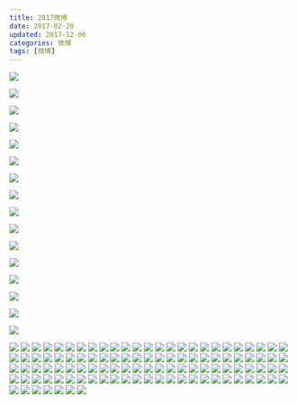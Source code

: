 ```yaml
---
title: 2017微博
date: 2017-02-20
updated: 2017-12-06
categories: 微博
tags: [微博]
---
```


![](https://raw.githubusercontent.com/rhenginium/image/main/20210505131505.png)

![](https://raw.githubusercontent.com/rhenginium/image/main/20210505131531.png)

![](https://raw.githubusercontent.com/rhenginium/image/main/20210505131649.png)

![](https://raw.githubusercontent.com/rhenginium/image/main/20210505131708.png)

![](https://raw.githubusercontent.com/rhenginium/image/main/20210505131818.png)

![](https://raw.githubusercontent.com/rhenginium/image/main/20210505131843.png)

![](https://raw.githubusercontent.com/rhenginium/image/main/20210505132001.png)

![](https://raw.githubusercontent.com/rhenginium/image/main/20210505132036.png)

![](https://raw.githubusercontent.com/rhenginium/image/main/20210505132115.png)

![](https://raw.githubusercontent.com/rhenginium/image/main/20210505132135.png)

![](https://raw.githubusercontent.com/rhenginium/image/main/20210505132241.png)

![](https://raw.githubusercontent.com/rhenginium/image/main/20210505132334.png)

![](https://raw.githubusercontent.com/rhenginium/image/main/20210505132401.png)

![](https://raw.githubusercontent.com/rhenginium/image/main/20210505132457.png)

![](https://raw.githubusercontent.com/rhenginium/image/main/20210505132616.png)

![](https://raw.githubusercontent.com/rhenginium/image/main/20210505132800.png)

![](https://raw.githubusercontent.com/rhenginium/image/main/6d61919bgy1fm6ymxehdlj22io1w0e86.jpg)
![](https://raw.githubusercontent.com/rhenginium/image/main/6d61919bgy1fm6ynglvfkj22c0340b2b.jpg)
![](https://raw.githubusercontent.com/rhenginium/image/main/6d61919bgy1fm6yn6tsydj22c03401kz.jpg)
![](https://raw.githubusercontent.com/rhenginium/image/main/6d61919bgy1fm6ylwye9zj22c0340qv5.jpg)
![](https://raw.githubusercontent.com/rhenginium/image/main/6d61919bgy1fm6ylmz5bhj23402c07wj.jpg)
![](https://raw.githubusercontent.com/rhenginium/image/main/6d61919bgy1fm6yld2gh0j23402c04qp.jpg)
![](https://raw.githubusercontent.com/rhenginium/image/main/6d61919bgy1fm6ykw1qpdj22c0340qtt.jpg)
![](https://raw.githubusercontent.com/rhenginium/image/main/6d61919bgy1fm6yl4tl48j23402c0u0x.jpg)
![](https://raw.githubusercontent.com/rhenginium/image/main/6d61919bly1fm151kj3fcj22c0340b2a.jpg)
![](https://raw.githubusercontent.com/rhenginium/image/main/6d61919bly1fm1508lwnbj22c0340npd.jpg)
![](https://raw.githubusercontent.com/rhenginium/image/main/6d61919bly1fm1518jxihj22c0340hdu.jpg)
![](https://raw.githubusercontent.com/rhenginium/image/main/6d61919bly1fm151eejmfj23402c01ky.jpg)
![](https://raw.githubusercontent.com/rhenginium/image/main/6d61919bly1fm1512b6bdj23402c04qq.jpg)
![](https://raw.githubusercontent.com/rhenginium/image/main/6d61919bly1fm150vxvx5j22c0340b29.jpg)
![](https://raw.githubusercontent.com/rhenginium/image/main/6d61919bly1fm150lvzj6j23402c0x6p.jpg)
![](https://raw.githubusercontent.com/rhenginium/image/main/6d61919bly1fm150r4vfij22c0340hdu.jpg)
![](https://raw.githubusercontent.com/rhenginium/image/main/6d61919bly1fm150fvv5uj22c03404qq.jpg)
![](https://raw.githubusercontent.com/rhenginium/image/main/6d61919bly1flqobf79rkj213z0qotci.jpg)
![](https://raw.githubusercontent.com/rhenginium/image/main/6d61919bly1flqobexmf4j20np0zkn07.jpg)
![](https://raw.githubusercontent.com/rhenginium/image/main/6d61919bly1flqobei4c5j213z0qo789.jpg)
![](https://raw.githubusercontent.com/rhenginium/image/main/6d61919bly1flqobdzkq3j20zk0npadg.jpg)
![](https://raw.githubusercontent.com/rhenginium/image/main/6d61919bly1flqobcwkuxj23vc2kwb2e.jpg)
![](https://raw.githubusercontent.com/rhenginium/image/main/6d61919bly1flqobdojdfj20np0zkae1.jpg)
![](https://raw.githubusercontent.com/rhenginium/image/main/6d61919bly1flqo8h93olj213z0qo42h.jpg)
![](https://raw.githubusercontent.com/rhenginium/image/main/6d61919bly1flqo8h208hj20zk0npdiy.jpg)
![](https://raw.githubusercontent.com/rhenginium/image/main/6d61919bly1flqo7443qoj213z0qowie.jpg)
![](https://raw.githubusercontent.com/rhenginium/image/main/6d61919bly1flirhw6qqpj20np0zkq6n.jpg)
![](https://raw.githubusercontent.com/rhenginium/image/main/6d61919bly1flirhoqhvrj20rs15o7tg.jpg)
![](https://raw.githubusercontent.com/rhenginium/image/main/6d61919bly1flirhnywfwj20x81e0u0y.jpg)
![](https://raw.githubusercontent.com/rhenginium/image/main/6d61919bly1flirfy4qshj20nm0zkgo7.jpg)
![](https://raw.githubusercontent.com/rhenginium/image/main/6d61919bly1flirftwl62j22kw3vce84.jpg)
![](https://raw.githubusercontent.com/rhenginium/image/main/6d61919bly1flirfxr1ydj21k82cce6d.jpg)
![](https://raw.githubusercontent.com/rhenginium/image/main/6d61919bly1flirfx1aopj22fo32db2a.jpg)
![](https://raw.githubusercontent.com/rhenginium/image/main/6d61919bly1flirfw027wj20rs15o1d8.jpg)
![](https://raw.githubusercontent.com/rhenginium/image/main/6d61919bly1flirfvb955j228b3che81.jpg)
![](https://raw.githubusercontent.com/rhenginium/image/main/6d61919bly1flatf34x12j21400u0b29.jpg)
![](https://raw.githubusercontent.com/rhenginium/image/main/6d61919bly1flatf02rsej22io1w0x6v.jpg)
![](https://raw.githubusercontent.com/rhenginium/image/main/6d61919bly1flatbrbd3qj21400u0e81.jpg)
![](https://raw.githubusercontent.com/rhenginium/image/main/6d61919bly1flatdfrbuzj22io1w0b2f.jpg)
![](https://raw.githubusercontent.com/rhenginium/image/main/6d61919bly1flatd7emiwj20k00zk1d1.jpg)
![](https://raw.githubusercontent.com/rhenginium/image/main/6d61919bly1flatd5gd34j21w01w0npi.jpg)
![](https://raw.githubusercontent.com/rhenginium/image/main/6d61919bly1flatcdtd9jj21zk1hohdx.jpg)
![](https://raw.githubusercontent.com/rhenginium/image/main/6d61919bly1flat9gaez9j21zk1ho7wm.jpg)
![](https://raw.githubusercontent.com/rhenginium/image/main/6d61919bly1flata92cs1j21ho1zk1l2.jpg)
![](https://raw.githubusercontent.com/rhenginium/image/main/6d61919bly1fl2xapbbo7j20th1ge7wh.jpg)
![](https://raw.githubusercontent.com/rhenginium/image/main/6d61919bly1fl2xak07xzj20th1gekjl.jpg)
![](https://raw.githubusercontent.com/rhenginium/image/main/6d61919bly1fkgu6yzkz6j23qe2o0hdw.jpg)
![](https://raw.githubusercontent.com/rhenginium/image/main/6d61919bly1fkgu6tso62j23vc2kwnpg.jpg)
![](https://raw.githubusercontent.com/rhenginium/image/main/6d61919bly1fkgu6ocl46j23vc2kwx6s.jpg)
![](https://raw.githubusercontent.com/rhenginium/image/main/6d61919bly1fkgu5qdz54j23qe2o0kjn.jpg)
![](https://raw.githubusercontent.com/rhenginium/image/main/6d61919bly1fkgu6i2fcuj23vc2kwkjo.jpg)
![](https://raw.githubusercontent.com/rhenginium/image/main/6d61919bly1fkgu6c07jvj23qe2o04qs.jpg)
![](https://raw.githubusercontent.com/rhenginium/image/main/6d61919bly1fkgu67fofej23vc2kwe84.jpg)
![](https://raw.githubusercontent.com/rhenginium/image/main/6d61919bly1fkgu62dqaoj23vc2kwnpg.jpg)
![](https://raw.githubusercontent.com/rhenginium/image/main/6d61919bly1fkgu5ub918j23mi2ezb2b.jpg)
![](https://raw.githubusercontent.com/rhenginium/image/main/6d61919bly1fihe8dbbhmj22io1w0e81.jpg)
![](https://raw.githubusercontent.com/rhenginium/image/main/6d61919bly1fihe8c9qedj21vv0prna5.jpg)
![](https://raw.githubusercontent.com/rhenginium/image/main/6d61919bly1fihe87putcj22io1w0npd.jpg)
![](https://raw.githubusercontent.com/rhenginium/image/main/6d61919bly1fihe8b74flj22io1w0x6p.jpg)
![](https://raw.githubusercontent.com/rhenginium/image/main/6d61919bly1fihe89qmj9j20k00zktbg.jpg)
![](https://raw.githubusercontent.com/rhenginium/image/main/6d61919bly1fihe8926ioj21w02ioqv5.jpg)
![](https://raw.githubusercontent.com/rhenginium/image/main/6d61919bly1fgxls8to8bj22io1w0hdu.jpg)
![](https://raw.githubusercontent.com/rhenginium/image/main/6d61919bly1fgxls6oo0qj22io1w0hdu.jpg)
![](https://raw.githubusercontent.com/rhenginium/image/main/6d61919bly1fgxls0e7ijj21w02ionpd.jpg)
![](https://raw.githubusercontent.com/rhenginium/image/main/6d61919bly1fgxlryb0s8j22io1w07wi.jpg)
![](https://raw.githubusercontent.com/rhenginium/image/main/6d61919bly1fgxlrwd2hkj20qo0zk4qp.jpg)
![](https://raw.githubusercontent.com/rhenginium/image/main/6d61919bly1fg5ghv15v2j20la0ueacu.jpg)
![](https://raw.githubusercontent.com/rhenginium/image/main/6d61919bgy1ffubrjlsd7j20qo0zk7wh.jpg)
![](https://raw.githubusercontent.com/rhenginium/image/main/6d61919bgy1ffubrah6qij21w02iox6q.jpg)
![](https://raw.githubusercontent.com/rhenginium/image/main/6d61919bgy1ffubrgtnzyj22io1w0e81.jpg)
![](https://raw.githubusercontent.com/rhenginium/image/main/6d61919bgy1ffubrecw86j22io1w0npd.jpg)
![](https://raw.githubusercontent.com/rhenginium/image/main/6d61919bly1ffi97srwfhj20qo0zkgw0.jpg)
![](https://raw.githubusercontent.com/rhenginium/image/main/6d61919bly1ff4h192p29j234122ohdz.jpg)
![](https://raw.githubusercontent.com/rhenginium/image/main/6d61919bly1feaxvklnufj213z0qoqc4.jpg)
![](https://raw.githubusercontent.com/rhenginium/image/main/6d61919bly1fe56ggt77aj20k01dbahm.jpg)
![](https://raw.githubusercontent.com/rhenginium/image/main/6d61919bly1fe56gfnieuj213z0qo43p.jpg)
![](https://raw.githubusercontent.com/rhenginium/image/main/6d61919bly1fe56g0sfsnj213y0qowgo.jpg)
![](https://raw.githubusercontent.com/rhenginium/image/main/6d61919bly1fe56ge81vxj23lg2nxqv9.jpg)
![](https://raw.githubusercontent.com/rhenginium/image/main/6d61919bly1fe56g252waj20qo14011k.jpg)
![](https://raw.githubusercontent.com/rhenginium/image/main/6d61919bly1fe56g1ad1gj20k00f0tap.jpg)
![](https://raw.githubusercontent.com/rhenginium/image/main/6d61919bly1fdtbme1dtzj213z0qok4b.jpg)
![](https://raw.githubusercontent.com/rhenginium/image/main/6d61919bly1fdtbmdc3jrj22kw3vcqv7.jpg)
![](https://raw.githubusercontent.com/rhenginium/image/main/6d61919bly1fdtbm9a0o7j22kw3vcnpf.jpg)
![](https://raw.githubusercontent.com/rhenginium/image/main/6d61919bly1fdtblddsevj20ov0yhtd7.jpg)
![](https://raw.githubusercontent.com/rhenginium/image/main/6d61919bly1fdtbje15pkj22kw3vcu0z.jpg)
![](https://raw.githubusercontent.com/rhenginium/image/main/6d61919bly1fdtbj9irkkj22kw3vchdv.jpg)
![](https://raw.githubusercontent.com/rhenginium/image/main/6d61919bly1fdtbj5rvd7j22kw3vckjn.jpg)
![](https://raw.githubusercontent.com/rhenginium/image/main/6d61919bly1fdtbgn3eakj22kw3vcnpf.jpg)
![](https://raw.githubusercontent.com/rhenginium/image/main/6d61919bly1fdqaby9p01j20qo0zkwkx.jpg)
![](https://raw.githubusercontent.com/rhenginium/image/main/6d61919bly1fdqabxe95jj20qo0zkx2a.jpg)
![](https://raw.githubusercontent.com/rhenginium/image/main/6d61919bly1fdqabvvr9kj20qo0zk4qp.jpg)
![](https://raw.githubusercontent.com/rhenginium/image/main/6d61919bly1fdqabu0d8kj20zk0p4wgu.jpg)
![](https://raw.githubusercontent.com/rhenginium/image/main/6d61919bly1fdqabtlbf4j20zk0p441v.jpg)
![](https://raw.githubusercontent.com/rhenginium/image/main/6d61919bly1fdqabh22l2j21ho1zk4qt.jpg)
![](https://raw.githubusercontent.com/rhenginium/image/main/6d61919bly1fdqabsoco5j21ho1zkkjo.jpg)
![](https://raw.githubusercontent.com/rhenginium/image/main/6d61919bly1fdqabncgp3j20qo0zk1kx.jpg)
![](https://raw.githubusercontent.com/rhenginium/image/main/6d61919bly1fdqabl6cojj21zk1hob2b.jpg)
![](https://raw.githubusercontent.com/rhenginium/image/main/6d61919bly1fdd43bzesej23402c0e82.jpg)
![](https://raw.githubusercontent.com/rhenginium/image/main/6d61919bly1fdd439fjebj23402c04qq.jpg)
![](https://raw.githubusercontent.com/rhenginium/image/main/6d61919bly1fd8mv7nfyjj20qo0zktxx.jpg)
![](https://raw.githubusercontent.com/rhenginium/image/main/6d61919bly1fd8mvbevhsj20qo0zkqt5.jpg)
![](https://raw.githubusercontent.com/rhenginium/image/main/6d61919bly1fcx29ejujsj20qo0t1q8z.jpg)
![](https://raw.githubusercontent.com/rhenginium/image/main/6d61919bly1fcx29hnnp1j20pk0zk78q.jpg)
![](https://raw.githubusercontent.com/rhenginium/image/main/6d61919bly1fcx29h0graj20og0zkq60.jpg)
![](https://raw.githubusercontent.com/rhenginium/image/main/6d61919bly1fcx29ghf76j20lk0zkad7.jpg)
![](https://raw.githubusercontent.com/rhenginium/image/main/6d61919bly1fcx29fxl89j20qo0raq84.jpg)
![](https://raw.githubusercontent.com/rhenginium/image/main/6d61919bly1fcx29fan3lj20qo0txgsd.jpg)